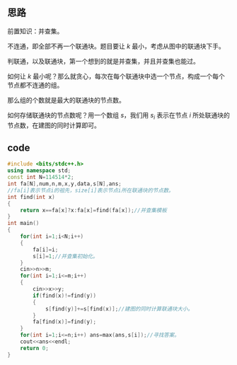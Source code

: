 ## 思路
前置知识：并查集。

不连通，即全部不再一个联通块。题目要让 $k$ 最小，考虑从图中的联通块下手。

判联通，以及联通块，第一个想到的就是并查集，并且并查集也能过。

如何让 $k$ 最小呢？那么就贪心，每次在每个联通块中选一个节点，构成一个每个节点都不连通的组。

那么组的个数就是最大的联通块的节点数。

如何存储联通块的节点数呢？用一个数组 $s$，我们用 $s_i$ 表示在节点 $i$ 所处联通块的节点数，在建图的同时计算即可。

## code

```cpp
#include <bits/stdc++.h>
using namespace std;
const int N=114514*2;
int fa[N],num,n,m,x,y,data,s[N],ans;
//fa[i]表示节点i的祖先，size[i]表示节点i所在联通块的节点数。 
int find(int x)
{
    return x==fa[x]?x:fa[x]=find(fa[x]);//并查集模板 
}
int main()
{
    for(int i=1;i<N;i++)
    {
        fa[i]=i;
        s[i]=1;//并查集初始化。
    }
    cin>>n>>m;
    for(int i=1;i<=m;i++)
    {
        cin>>x>>y;
        if(find(x)!=find(y))
        {
            s[find(y)]+=s[find(x)];//建图的同时计算联通块大小。 
        }
        fa[find(x)]=find(y);
    }
    for(int i=1;i<=n;i++) ans=max(ans,s[i]);//寻找答案。 
    cout<<ans<<endl;
    return 0;
}
```
